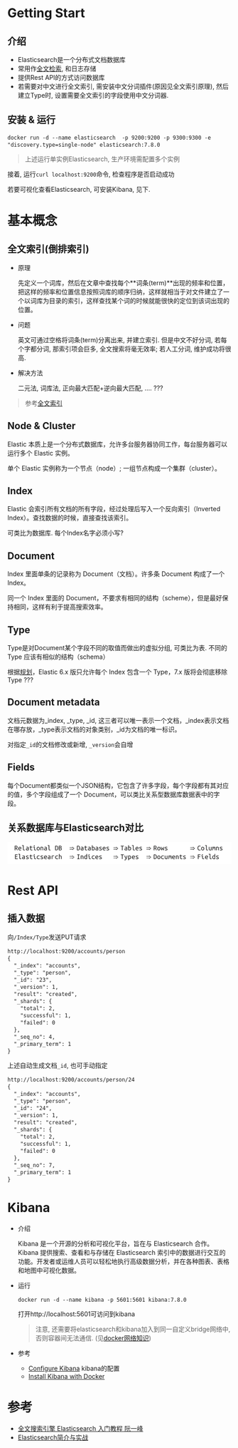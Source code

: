 # Getting Start

## 介绍

* Elasticsearch是一个分布式文档数据库
* 常用作[全文检索](https://baike.baidu.com/item/%E5%85%A8%E6%96%87%E7%B4%A2%E5%BC%95/1140318?fr=aladdin), 和日志存储
* 提供Rest API的方式访问数据库
* 若需要对中文进行全文索引, 需安装中文分词插件(原因见全文索引原理), 然后建立Type时, 设置需要全文索引的字段使用中文分词器.

## 安装 & 运行

```shell
docker run -d --name elasticsearch  -p 9200:9200 -p 9300:9300 -e "discovery.type=single-node" elasticsearch:7.8.0
```

> 上述运行单实例Elasticsearch, 生产环境需配置多个实例

接着, 运行`curl localhost:9200`命令, 检查程序是否启动成功

若要可视化查看Elasticsearch, 可安装Kibana, 见下.

# 基本概念

## 全文索引(倒排索引)

* 原理

  先定义一个词库，然后在文章中查找每个**词条(term)**出现的频率和位置，把这样的频率和位置信息按照词库的顺序归纳，这样就相当于对文件建立了一个以词库为目录的索引，这样查找某个词的时候就能很快的定位到该词出现的位置。

* 问题

  英文可通过空格将词条(term)分离出来, 并建立索引. 但是中文不好分词, 若每个字都分词, 那索引项会巨多, 全文搜索将毫无效率; 若人工分词, 维护成功将很高. 

* 解决方法

  二元法, 词库法, 正向最大匹配+逆向最大匹配, .... ???

> 参考[全文索引](https://baike.baidu.com/item/%E5%85%A8%E6%96%87%E7%B4%A2%E5%BC%95/1140318?fr=aladdin)

## Node & Cluster

Elastic 本质上是一个分布式数据库，允许多台服务器协同工作，每台服务器可以运行多个 Elastic 实例。

单个 Elastic 实例称为一个节点（node）; 一组节点构成一个集群（cluster）。

## Index

Elastic 会索引所有文档的所有字段，经过处理后写入一个反向索引（Inverted Index）。查找数据的时候，直接查找该索引。

可类比为数据库. 每个Index名字必须小写?

## Document

Index 里面单条的记录称为 Document（文档）。许多条 Document 构成了一个 Index。

同一个 Index 里面的 Document，不要求有相同的结构（scheme），但是最好保持相同，这样有利于提高搜索效率。

## Type

Type是对Document某个字段不同的取值而做出的虚拟分组, 可类比为表. 不同的 Type 应该有相似的结构（schema）

根据[规划](https://www.elastic.co/blog/index-type-parent-child-join-now-future-in-elasticsearch)，Elastic 6.x 版只允许每个 Index 包含一个 Type，7.x 版将会彻底移除 Type ???

## Document metadata

文档元数据为_index, _type, _id, 这三者可以唯一表示一个文档，_index表示文档在哪存放，_type表示文档的对象类别，_id为文档的唯一标识。

对指定`_id`的文档修改或新增, `_version`会自增

## Fields

每个Document都类似一个JSON结构，它包含了许多字段，每个字段都有其对应的值，多个字段组成了一个 Document，可以类比关系型数据库数据表中的字段。

## 关系数据库与Elasticsearch对比

![img](.Elasticsearch/9419034-4f8eb4926bc326de.png)

# Rest API

## 插入数据

向`/Index/Type`发送PUT请求

```
http://localhost:9200/accounts/person
{
  "_index": "accounts",
  "_type": "person",
  "_id": "23",
  "_version": 1,
  "result": "created",
  "_shards": {
    "total": 2,
    "successful": 1,
    "failed": 0
  },
  "_seq_no": 4,
  "_primary_term": 1
}
```

上述自动生成文档`_id`, 也可手动指定

```
http://localhost:9200/accounts/person/24
{
  "_index": "accounts",
  "_type": "person",
  "_id": "24",
  "_version": 1,
  "result": "created",
  "_shards": {
    "total": 2,
    "successful": 1,
    "failed": 0
  },
  "_seq_no": 7,
  "_primary_term": 1
}
```

# Kibana

* 介绍

  Kibana 是一个开源的分析和可视化平台，旨在与 Elasticsearch 合作。Kibana 提供搜索、查看和与存储在 Elasticsearch 索引中的数据进行交互的功能。开发者或运维人员可以轻松地执行高级数据分析，并在各种图表、表格和地图中可视化数据。

* 运行

  ```shell
  docker run -d --name kibana -p 5601:5601 kibana:7.8.0
  ```

  打开http://localhost:5601可访问到kibana
  
  > 注意, 还需要将elasticsearch和kibana加入到同一自定义bridge网络中, 否则容器间无法通信. (见[docker网络知识](https://sidian.live/article/?id=268#head-15-0-0-0-0-0))
  
* 参考

  * [Configure Kibana](https://www.elastic.co/guide/en/kibana/current/settings.html) kibana的配置
  * [Install Kibana with Docker](https://www.elastic.co/guide/en/kibana/current/docker.html)

# 参考

* [全文搜索引擎 Elasticsearch 入门教程 阮一峰](http://www.ruanyifeng.com/blog/2017/08/elasticsearch.html)
* [Elasticsearch简介与实战](https://www.jianshu.com/p/d48c32423789)

